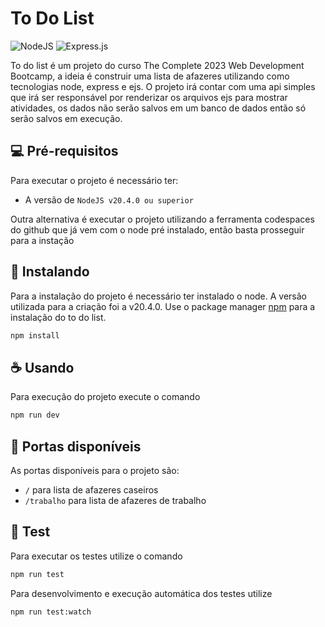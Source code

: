 # To Do List

![NodeJS](https://img.shields.io/badge/node.js-6DA55F?style=for-the-badge&logo=node.js&logoColor=white)
![Express.js](https://img.shields.io/badge/express.js-%23404d59.svg?style=for-the-badge&logo=express&logoColor=%2361DAFB)

To do list é um projeto do curso The Complete 2023 Web Development Bootcamp, a ideia é construir uma lista de afazeres utilizando como tecnologias node, express e ejs.
O projeto irá contar com uma api simples que irá ser responsável por renderizar os arquivos ejs para mostrar atividades, os dados não serão salvos em um banco de dados então só serão salvos em execução.

## 💻 Pré-requisitos

Para executar o projeto é necessário ter:

* A versão de `NodeJS v20.4.0 ou superior`

Outra alternativa é executar o projeto utilizando a ferramenta codespaces do github que já vem com o node pré instalado, então basta prosseguir para a instação

## 🚀 Instalando

Para a instalação do projeto é necessário ter instalado o node. A versão utilizada para a criação foi a v20.4.0.
Use o package manager [npm](https://www.npmjs.com) para a instalação do to do list.

```bash
npm install
```

## ☕ Usando

Para execução do projeto execute o comando

```bash
npm run dev
```

## 🚪 Portas disponíveis

As portas disponíveis para o projeto são:

* `/` para lista de afazeres caseiros
* `/trabalho` para lista de afazeres de trabalho

## 🧪 Test

Para executar os testes utilize o comando

```bash
npm run test
```

Para desenvolvimento e execução automática dos testes utilize
```bash
npm run test:watch
```
